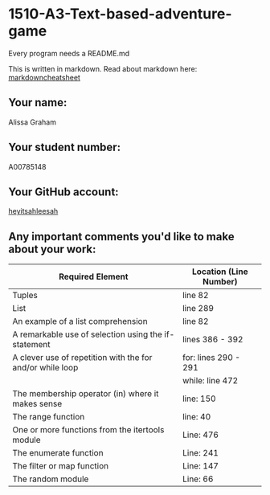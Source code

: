 # 1510-A3-Text-based-adventure-game

Every program needs a README.md

This is written in markdown. Read about markdown here: [markdowncheatsheet](https://www.markdownguide.org/cheat-sheet/)

## Your name:
Alissa Graham

## Your student number:
A00785148

## Your GitHub account:
[heyitsahleesah](https://github.com/heyitsahleesah)

## Any important comments you'd like to make about your work:
| Required Element                   | Location (Line Number) |
| ---------------------------------- | ---------------------- |
| Tuples  | line 82  |
| List  | line 289  |
| An example of a list comprehension | line 82                |
| A remarkable use of selection  using the if-statement     | lines 386 - 392  |
| A clever use of repetition with the for and/or while loop    | for: lines 290 - 291  |
|                                     | while: line 472        | 
| The membership operator (in)  where it makes sense     |  line: 150  |
| The range function  | line: 40 |
| One or more functions from the itertools module | Line: 476|
| The enumerate function| Line: 241 |
| The filter or map function | Line: 147|
| The random module | Line: 66|
